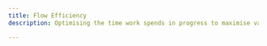 ```yaml
---
title: Flow Efficiency
description: Optimising the time work spends in progress to maximise value delivery.

---
```


